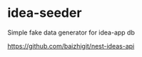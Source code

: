 # idea-seeder

Simple fake data generator for idea-app db

https://github.com/baizhigit/nest-ideas-api
